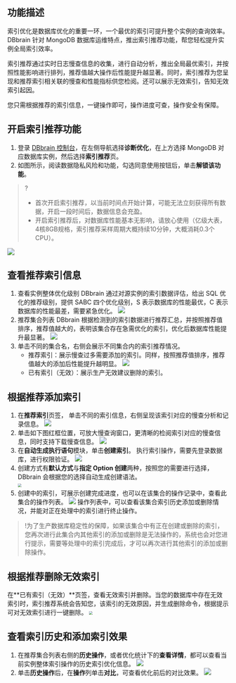 ## 功能描述
索引优化是数据库优化的重要一环，一个最优的索引可提升整个实例的查询效率。DBbrain 针对 MongoDB 数据库运维特点，推出索引推荐功能，帮您轻松提升实例全局索引效率。

索引推荐通过实时日志慢查信息的收集，进行自动分析，推出全局最优索引，并按照性能影响进行排列，推荐值越大操作后性能提升越显著。同时，索引推荐为您呈现和推荐索引相关联的慢查和性能指标供您检阅。还可以展示无效索引，告知无效索引起因。

您只需根据推荐的索引信息，一键操作即可，操作进度可查，操作安全有保障。

## 开启索引推荐功能
1. 登录 [DBbrain 控制台](https://console.cloud.tencent.com/dbbrain)，在左侧导航选择**诊断优化**，在上方选择 MongoDB 对应数据库实例，然后选择**索引推荐**页。
2. 如图所示，阅读数据隐私风险和功能，勾选同意使用按钮后，单击**解锁该功能**。
> ?
> - 首次开启索引推荐，以当前时间点开始计算，可能无法立刻获得所有数据，开启一段时间后，数据信息会充盈。
> - 开启索引推荐后，对数据库性能基本无影响，请放心使用（亿级大表，4核8GB规格，索引推荐采样周期大概持续10分钟，大概消耗0.3个 CPU）。
> 
![](https://qcloudimg.tencent-cloud.cn/raw/2b9a462cf8c84b9819f3e3e104ca4258.png)

## 查看推荐索引信息
1. 查看实例整体优化级别
   DBbrain 通过对源实例的索引数据评估，给出 SQL 优化的推荐级别，提供 SABC 四个优化级别，S 表示数据库的性能最优，C 表示数据库的性能最差，需要紧急优化。
   ![](https://qcloudimg.tencent-cloud.cn/raw/6903cc0c7d68c0f3c5d6821706a4ba38.png)
2. 推荐集合列表
   DBbrain 根据检测到的索引数据进行推荐汇总，并按照推荐值排序，推荐值越大的，表明该集合存在急需优化的索引，优化后数据库性能提升最显著。
   ![](https://qcloudimg.tencent-cloud.cn/raw/583f753eee1a0085255cdf8b9b7032d7.png) 
3. 单击不同的集合名，右侧会展示不同集合内的索引推荐情况。
   - 推荐索引：展示慢查过多需要添加的索引。同样，按照推荐值排序，推荐值越大的添加后性能提升越明显。 
     ![](https://qcloudimg.tencent-cloud.cn/raw/4cc8fe35fe5d03b0912ed6ceff3afb92.png)  
   - 已有索引（无效）：展示生产无效建议删除的索引。

## 根据推荐添加索引 
1. 在**推荐索引**页签， 单击不同的索引信息，右侧呈现该索引对应的慢查分析和记录信息。
   ![](https://qcloudimg.tencent-cloud.cn/raw/f8d5ac9314a7437bdd774287ea67d744.png)
2. 单击如下图红框位置，可放大慢查询窗口，更清晰的检阅索引对应的慢查信息，同时支持下载慢查信息。
   ![](https://qcloudimg.tencent-cloud.cn/raw/431d297aa9f5cef82189c14b3e29f0d8.png)
3. 在**自动生成执行语句**模块，单击**创建索引**。
   执行索引操作，需要先登录数据库，进行权限验证。
   ![](https://qcloudimg.tencent-cloud.cn/raw/caa5d4e064b702dfa79f7262695c8ffc.png)
4. 创建方式有**默认方式**与**指定 Option 创建**两种，按照您的需要进行选择，DBbrain 会根据您的选择自动生成创建语法。  
   <img src="https://qcloudimg.tencent-cloud.cn/raw/30f89ec990d05d7994ee028e725aa0e1.png" style="zoom:50%;" />
5. 创建中的索引，可展示创建完成进度，也可以在该集合的操作记录中，查看此集合的操作列表。
   ![](https://qcloudimg.tencent-cloud.cn/raw/c3645d5a733bc782eb2e2d8472ad9b02.png)
   操作列表中，可以查看该集合索引历史添加或删除情况，并能对正在处理中的索引进行终止操作。  
> !为了生产数据库稳定性的保障，如果该集合中有正在创建或删除的索引，您再次进行此集合内其他索引的添加或删除是无法操作的，系统也会对您进行提示，需要等处理中的索引完成后，才可以再次进行其他索引的添加或删除操作。

## 根据推荐删除无效索引
在**已有索引（无效）**页签，查看无效索引并删除。当您的数据库中存在无效索引时，索引推荐系统会告知您，该索引的无效原因，并生成删除命令，根据提示可对无效索引进行一键删除。
<img src="https://qcloudimg.tencent-cloud.cn/raw/3ce506ae2c8b1cb5de33050475fd4e40.png" style="zoom:50%;" />

## 查看索引历史和添加索引效果
1. 在推荐集合列表右侧的**历史操作**，或者优化统计下的**查看详情**，都可以查看当前实例整体索引操作的历史索引优化信息。
   ![](https://qcloudimg.tencent-cloud.cn/raw/a0cde45b1b65afbe20764439f52066a7.png) 
2. 单击**历史操作**后，在**操作**列单击**对比**，可查看优化前后的对比效果。
   ![](https://qcloudimg.tencent-cloud.cn/raw/a5094ea856cbdaf84fbd9bda3b66f9cb.png)
